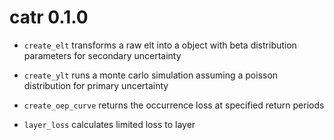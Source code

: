 # catr 0.1.0

* `create_elt` transforms a raw elt into a object with beta distribution parameters for secondary uncertainty

* `create_ylt` runs a monte carlo simulation assuming a poisson distribution for primary uncertainty

* `create_oep_curve` returns the occurrence loss at specified return periods

* `layer_loss` calculates limited loss to layer


